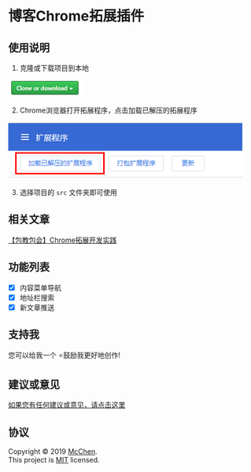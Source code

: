 # 博客Chrome拓展插件

## 使用说明

1. 克隆或下载项目到本地

![avatar](assets/step1.png)

2. Chrome浏览器打开拓展程序，点击加载已解压的拓展程序

![avatar](assets/step2.png)

3. 选择项目的 `src` 文件夹即可使用

## 相关文章

[【包教包会】Chrome拓展开发实践](https://github.com/ChenJiaH/blog/issues/40)

## 功能列表

- [x] 内容菜单导航
- [x] 地址栏搜索
- [x] 新文章推送

## 支持我

您可以给我一个 ⭐️鼓励我更好地创作!

## 建议或意见

[如果您有任何建议或意见，请点击这里](https://github.com/ChenJiaH/blog-extension/issues/new)

## 协议

Copyright © 2019 [McChen](https://github.com/ChenJiaH).<br />
This project is [MIT](https://github.com/ChenJiaH/blog/blob-extension/master/LICENSE) licensed.

